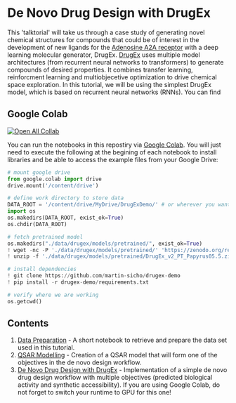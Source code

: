 # De Novo Drug Design with DrugEx

This 'talktorial' will take us through a case study of generating novel chemical structures for compounds that could be of interest in the development of new ligands for the [Adenosine A2A receptor](https://www.uniprot.org/uniprotkb/P29274/entry) with a deep learning molecular generator, DrugEx. [DrugEx](https://github.com/CDDLeiden/DrugEx) uses multiple model architectures (from recurrent neural networks to transformers) to generate compounds of desired properties. It combines transfer learning, reinforcment learning and multiobjecetive optimization to drive chemical space exploration. In this tutorial, we will be using the simplest DrugEx model, which is based on recurrent neural networks (RNNs). You can find

## Google Colab

[![Open All Collab](https://colab.research.google.com/assets/colab-badge.svg)](https://githubtocolab.com/martin-sicho/drugex-demo)

You can run the notebooks in this repostiry via [Google Colab](https://colab.research.google.com/). You will just need to execute the following at the begining of each notebook to install libraries and be able to access the example files from your Google Drive:

```python
# mount google drive
from google.colab import drive
drive.mount('/content/drive')

# define work directory to store data
DATA_ROOT = '/content/drive/MyDrive/DrugExDemo/' # or wherever you want the generated files to live on your GoogleDrive
import os
os.makedirs(DATA_ROOT, exist_ok=True)
os.chdir(DATA_ROOT) 

# fetch pretrained model
os.makedirs("./data/drugex/models/pretrained/", exist_ok=True)
! wget -nc -P './data/drugex/models/pretrained/' 'https://zenodo.org/record/7096859/files/DrugEx_v2_PT_Papyrus05.5.zip'
! unzip -f './data/drugex/models/pretrained/DrugEx_v2_PT_Papyrus05.5.zip' -d './data/drugex/models/pretrained/DrugEx_v2_PT_Papyrus05.5'

# install dependencies
! git clone https://github.com/martin-sicho/drugex-demo
! pip install -r drugex-demo/requirements.txt

# verify where we are working
os.getcwd()
```

## Contents

1. [Data Preparation](data_prep.ipynb) - A short notebook to retrieve and prepare the data set used in this tutorial.
2. [QSAR Modelling](qsar.ipynb) - Creation of a QSAR model that will form one of the objectives in the de novo design workflow.
3. [De Novo Drug Design with DrugEx](de_novo.ipynb) - Implementation of a simple de novo drug design workflow with multiple objectives (predicted biological activity and synthetic accessibility). If you are using Google Colab, do not forget to switch your runtime to GPU for this one!
